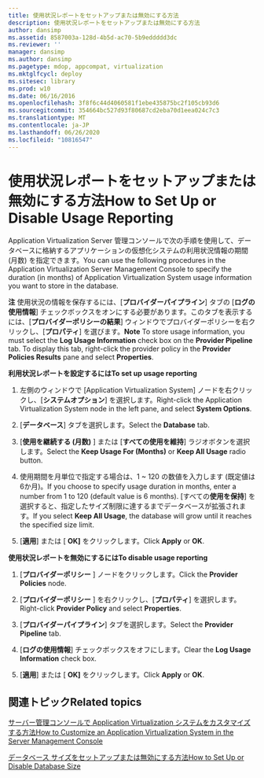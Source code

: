 ```yaml
---
title: 使用状況レポートをセットアップまたは無効にする方法
description: 使用状況レポートをセットアップまたは無効にする方法
author: dansimp
ms.assetid: 8587003a-128d-4b5d-ac70-5b9eddddd3dc
ms.reviewer: ''
manager: dansimp
ms.author: dansimp
ms.pagetype: mdop, appcompat, virtualization
ms.mktglfcycl: deploy
ms.sitesec: library
ms.prod: w10
ms.date: 06/16/2016
ms.openlocfilehash: 3f8f6c44d4060581f1ebe435875bc2f105cb93d6
ms.sourcegitcommit: 354664bc527d93f80687cd2eba70d1eea024c7c3
ms.translationtype: MT
ms.contentlocale: ja-JP
ms.lasthandoff: 06/26/2020
ms.locfileid: "10816547"
---
```

# <span data-ttu-id="62dde-103">使用状況レポートをセットアップまたは無効にする方法</span><span class="sxs-lookup"><span data-stu-id="62dde-103">How to Set Up or Disable Usage Reporting</span></span>


<span data-ttu-id="62dde-104">Application Virtualization Server 管理コンソールで次の手順を使用して、データベースに格納するアプリケーションの仮想化システムの利用状況情報の期間 (月数) を指定できます。</span><span class="sxs-lookup"><span data-stu-id="62dde-104">You can use the following procedures in the Application Virtualization Server Management Console to specify the duration (in months) of Application Virtualization System usage information you want to store in the database.</span></span>

<span data-ttu-id="62dde-105">**注** 使用状況の情報を保存するには、[**プロバイダーパイプライン**] タブの [**ログの使用情報**] チェックボックスをオンにする必要があります。このタブを表示するには、[**プロバイダーポリシーの結果**] ウィンドウでプロバイダーポリシーを右クリックし、[**プロパティ**] を選びます。</span><span class="sxs-lookup"><span data-stu-id="62dde-105">**Note** To store usage information, you must select the **Log Usage Information** check box on the **Provider Pipeline** tab. To display this tab, right-click the provider policy in the **Provider Policies Results** pane and select **Properties**.</span></span>

 

**<span data-ttu-id="62dde-106">利用状況レポートを設定するには</span><span class="sxs-lookup"><span data-stu-id="62dde-106">To set up usage reporting</span></span>**

1.  <span data-ttu-id="62dde-107">左側のウィンドウで [Application Virtualization System] ノードを右クリックし、[**システムオプション**] を選択します。</span><span class="sxs-lookup"><span data-stu-id="62dde-107">Right-click the Application Virtualization System node in the left pane, and select **System Options**.</span></span>

2.  <span data-ttu-id="62dde-108">[**データベース**] タブを選択します。</span><span class="sxs-lookup"><span data-stu-id="62dde-108">Select the **Database** tab.</span></span>

3.  <span data-ttu-id="62dde-109">[**使用を継続する (月数)** ] または [**すべての使用を維持**] ラジオボタンを選択します。</span><span class="sxs-lookup"><span data-stu-id="62dde-109">Select the **Keep Usage For (Months)** or **Keep All Usage** radio button.</span></span>

4.  <span data-ttu-id="62dde-110">使用期間を月単位で指定する場合は、1 ~ 120 の数値を入力します (既定値は6か月)。</span><span class="sxs-lookup"><span data-stu-id="62dde-110">If you choose to specify usage duration in months, enter a number from 1 to 120 (default value is 6 months).</span></span> <span data-ttu-id="62dde-111">[すべての**使用を保持**] を選択すると、指定したサイズ制限に達するまでデータベースが拡張されます。</span><span class="sxs-lookup"><span data-stu-id="62dde-111">If you select **Keep All Usage**, the database will grow until it reaches the specified size limit.</span></span>

5.  <span data-ttu-id="62dde-112">[**適用**] または [ **OK]** をクリックします。</span><span class="sxs-lookup"><span data-stu-id="62dde-112">Click **Apply** or **OK**.</span></span>

**<span data-ttu-id="62dde-113">使用状況レポートを無効にするには</span><span class="sxs-lookup"><span data-stu-id="62dde-113">To disable usage reporting</span></span>**

1.  <span data-ttu-id="62dde-114">[**プロバイダーポリシー** ] ノードをクリックします。</span><span class="sxs-lookup"><span data-stu-id="62dde-114">Click the **Provider Policies** node.</span></span>

2.  <span data-ttu-id="62dde-115">[**プロバイダーポリシー** ] を右クリックし、[**プロパティ**] を選択します。</span><span class="sxs-lookup"><span data-stu-id="62dde-115">Right-click **Provider Policy** and select **Properties**.</span></span>

3.  <span data-ttu-id="62dde-116">[**プロバイダーパイプライン**] タブを選択します。</span><span class="sxs-lookup"><span data-stu-id="62dde-116">Select the **Provider Pipeline** tab.</span></span>

4.  <span data-ttu-id="62dde-117">[**ログの使用情報**] チェックボックスをオフにします。</span><span class="sxs-lookup"><span data-stu-id="62dde-117">Clear the **Log Usage Information** check box.</span></span>

5.  <span data-ttu-id="62dde-118">[**適用**] または [ **OK]** をクリックします。</span><span class="sxs-lookup"><span data-stu-id="62dde-118">Click **Apply** or **OK**.</span></span>

## <span data-ttu-id="62dde-119">関連トピック</span><span class="sxs-lookup"><span data-stu-id="62dde-119">Related topics</span></span>


[<span data-ttu-id="62dde-120">サーバー管理コンソールで Application Virtualization システムをカスタマイズする方法</span><span class="sxs-lookup"><span data-stu-id="62dde-120">How to Customize an Application Virtualization System in the Server Management Console</span></span>](how-to-customize-an-application-virtualization-system-in-the-server-management-console.md)

[<span data-ttu-id="62dde-121">データベース サイズをセットアップまたは無効にする方法</span><span class="sxs-lookup"><span data-stu-id="62dde-121">How to Set Up or Disable Database Size</span></span>](how-to-set-up-or-disable-database-size.md)

 

 





